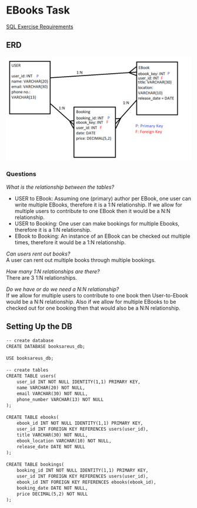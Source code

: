 # EBooks Task

[SQL Exercise Requirements](https://github.com/Filipe-p/sql)

## ERD

![](images/ebooks_erd.png)

### Questions

_What is the relationship between the tables?_
- USER to EBook: Assuming one (primary) author per EBook, one user can write multiple EBooks, therefore it is a 1:N relationship. If we allow for multiple users to contribute to one EBook then it would be a N:N relationship.
- USER to Booking: One user can make bookings for multiple Ebooks, therefore it is a 1:N relationship.
- EBook to Booking: An instance of an EBook can be checked out multiple times, therefore it would be a 1:N relationship.

_Can users rent out books?_  
A user can rent out multiple books through multiple bookings.

_How many 1:N relationships are there?_  
There are 3 1:N relationships.

_Do we have or do we need a N:N relationship?_  
If we allow for multiple users to contribute to one book then User-to-Ebook would be a N:N relationship. Also if we allow for multiple EBooks to be checked out for one booking then that would also be a N:N relationship.


## Setting Up the DB

```
-- create database
CREATE DATABASE booksareus_db;

USE booksareus_db;

-- create tables
CREATE TABLE users(
	user_id INT NOT NULL IDENTITY(1,1) PRIMARY KEY,
	name VARCHAR(20) NOT NULL,
	email VARCHAR(30) NOT NULL,
	phone_number VARCHAR(13) NOT NULL
);

CREATE TABLE ebooks(
	ebook_id INT NOT NULL IDENTITY(1,1) PRIMARY KEY,
	user_id INT FOREIGN KEY REFERENCES users(user_id),
	title VARCHAR(30) NOT NULL,
	ebook_location VARCHAR(10) NOT NULL,
	release_date DATE NOT NULL
);

CREATE TABLE bookings(
	booking_id INT NOT NULL IDENTITY(1,1) PRIMARY KEY,
	user_id INT FOREIGN KEY REFERENCES users(user_id),
	ebook_id INT FOREIGN KEY REFERENCES ebooks(ebook_id),
	booking_date DATE NOT NULL,
	price DECIMAL(5,2) NOT NULL
);
```

